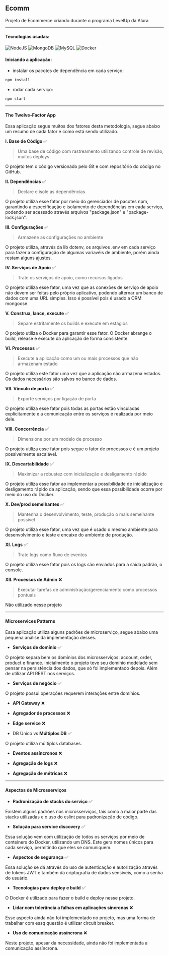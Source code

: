 ## Ecomm 

Projeto de Ecommerce criando durante o programa LevelUp da Alura
________________________________

#### Tecnologias usadas:
![NodeJS](https://img.shields.io/badge/Node.js-339933?style=for-the-badge&logo=nodedotjs&logoColor=white) ![MongoDB](https://img.shields.io/badge/MongoDB-4EA94B?style=for-the-badge&logo=mongodb&logoColor=white) ![MySQL](https://img.shields.io/badge/MySQL-00000F?style=for-the-badge&logo=mysql&logoColor=white) ![Docker](https://img.shields.io/badge/Docker-2496ED?style=for-the-badge&logo=docker&logoColor=white)

#### Iniciando a aplicação:
- instalar os pacotes de dependência em cada serviço: 
```javascript 
npm install
```
- rodar cada serviço: 
```javascript 
npm start
```
________________________________
#### The Twelve-Factor App
Essa aplicação segue muitos dos fatores desta metodologia, segue abaixo um resumo de cada fator e como está sendo utilizado.

**I. Base de Código** :white_check_mark:
> Uma base de código com rastreamento utilizando controle de revisão, muitos deploys

O projeto tem o código versionado pelo Git e com repositório do código no GitHub.

**II. Dependências** :white_check_mark:
> Declare e isole as dependências

O projeto utiliza esse fator por meio do gerenciador de pacotes npm, garantindo a especificação e isolamento de dependências em cada serviço, podendo ser acessado através arquivos "package.json" e "package-lock.json".

**III. Configurações** :white_check_mark:
> Armazene as configurações no ambiente

O projeto utiliza, através da lib dotenv, os arquivos .env em cada serviço para fazer a configuração de algumas variavéis de ambiente, porém ainda restam alguns ajustes.

**IV. Serviços de Apoio** :white_check_mark:
> Trate os serviços de apoio, como recursos ligados

O projeto utiliza esse fator, uma vez que as conexões de serviço de apoio não devem ser feitas pelo próprio aplicativo, podendo alternar um banco de dados com uma URL simples. Isso é possível pois é usado a ORM mongoose.

**V. Construa, lance, execute** :white_check_mark:
> Separe estritamente os builds e execute em estágios

O projeto utiliza o Docker para garantir esse fator. O Docker abrange o build, release e execute da aplicação de forma consistente.

**VI. Processos** :white_check_mark:
> Execute a aplicação como um ou mais processos que não armazenam estado

O projeto utiliza este fator uma vez que a aplicação não armazena estados. Os dados necessários são salvos no banco de dados.

**VII. Vínculo de porta** :white_check_mark:
> Exporte serviços por ligação de porta

O projeto utiliza esse fator pois todas as portas estão vinculadas explicitamente e a comunicação entre os serviços é realizada por meio dele.

**VIII. Concorrência** :white_check_mark:
> Dimensione por um modelo de processo

O projeto utiliza esse fator pois segue o fator de processos e é um projeto possivelmente escalável.

**IX. Descartabilidade** :white_check_mark:
> Maximizar a robustez com inicialização e desligamento rápido

O projeto utiliza esse fator ao implementar a possibilidade de inicialização e desligamento rápido da aplicação, sendo que essa possibilidade ocorre por meio do uso do Docker.

**X. Dev/prod semelhantes** :white_check_mark:
> Mantenha o desenvolvimento, teste, produção o mais semelhante possível

O projeto utiliza esse fator, uma vez que é usado o mesmo ambiente para desenvolvimento e teste e encaixe do ambiente de produção.

**XI. Logs** :white_check_mark:
> Trate logs como fluxo de eventos

O projeto utiliza esse fator pois os logs são enviados para a saída padrão, o console.

**XII. Processos de Admin** :x:
> Executar tarefas de administração/gerenciamento como processos pontuais

Não utilizado nesse projeto

________________________________

#### Microservices Patterns
Essa aplicação utiliza alguns padrões de microserviço, segue abaixo uma pequena análise da implementação desses.

- **Serviços de domínio** :white_check_mark:

O projeto separa bem os domínios dos microsserviços: account, order, product e finance. Inicialmente o projeto teve seu domínio modelado sem pensar na persistência dos dados, que só foi implementado depois. Além de utilizar API REST nos serviços.

- **Serviços de negócio** :white_check_mark:

O projeto possui operações requerem interações entre domínios.

- **API Gateway** :x:

- **Agregador de processos** :x:
  

- **Edge service** :x:

- DB Único vs **Múltiplos DB** :white_check_mark:

O projeto utiliza múltiplos databases.

- **Eventos assíncronos‌** :x:

- **Agregação de logs** :x:

- **Agregação de métricas** :x:

________________________________

#### Aspectos de Microsserviços

- **Padronização de stacks do serviço** :white_check_mark:

Existem alguns padrões nos microsserviços, tais como a maior parte das stacks utilizadas e o uso do eslint para padronização de código.

- **Solução para service discovery** :white_check_mark:
  
Essa solução vem com utilização de todos os serviços por meio de conteiners do Docker, utilizando um DNS. Este gera nomes únicos para cada serviço, permitindo que eles se comuniquem.

- **Aspectos de segurança** :white_check_mark:
  
Essa solução se dá através do uso de autenticação e autorização através de tokens JWT e também da criptografia de dados sensíveis, como a senha do usuário.

- **Tecnologias para deploy e build** :white_check_mark:
  
O Docker é utilizado para fazer o build e deploy nesse projeto.

- **Lidar com tolerância a falhas em aplicações síncronas** :x:
  
Esse aspecto ainda não foi implementado no projeto, mas uma forma de trabalhar com essq questão é utilizar circuit breaker.

- **Uso de comunicação assíncrona** :x:
  
Neste projeto, apesar da necessidade, ainda não foi implementada a comunicação assíncrona.